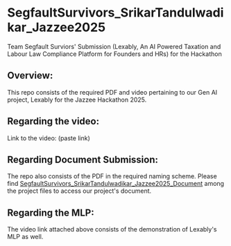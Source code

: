 # SegfaultSurvivors_SrikarTandulwadikar_Jazzee2025
Team Segfault Surviors' Submission (Lexably, An AI Powered Taxation and Labour Law Compliance Platform for Founders and HRs) for the Hackathon


## Overview:
This repo consists of the required PDF and video pertaining to our Gen AI project, Lexably for the Jazzee Hackathon 2025. 

## Regarding the video:
Link to the video: (paste link)

## Regarding Document Submission:
The repo also consists of the PDF in the required naming scheme. Please find <ins>SegfaultSurvivors_SrikarTandulwadikar_Jazzee2025_Document</ins> among the project files to access our project's document. 

## Regarding the MLP:
The video link attached above consists of the demonstration of Lexably's MLP as well. 




